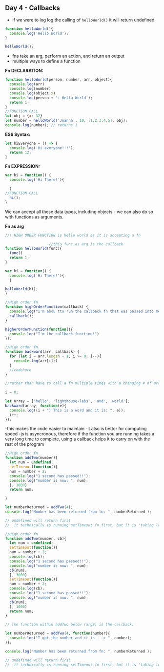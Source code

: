 ## Day 4 - Callbacks

- If we were to log log the calling of `helloWorld()` it will return undefined

```javascript
function helloWorld(){
  console.log('Hello World');
}

helloWorld();
```
- fns take an arg, perform an action, and return an output
- multiple ways to define a function 


**Fn DECLARATION:**

```javascript
function helloWorld(person, number, arr, object){
  console.log(arr)
  console.log(number)
  console.log(object.x)
  console.log(person + ': Hello World');
  return 1;
}
//FUNCTION CALL
let obj = {x: 32}
let number = helloWorld('Joanna', 10, [1,2,3,4,5], obj);
console.log(number); // returns 1
```

**ES6 Syntax:**

```javascript
let hiEveryone = () => {
  console.log('Hi everyone!!!');
  return 12;
}
```

**Fn EXPRESSION:**

```javascript
var hi = function() {
  console.log('Hi There!'){

  }
//FUNCTION CALL
  hi();
}
```

We can accept all these data types, including objects - we can also do so with functions as arguments.


**Fn as arg**

```javascript
//! HIGH ORDER FUNCTION is hello world as it is accepting a fn 

                    //this func as arg is the callback
function helloWorld(func){
  func()
  return 1;
}

var hi = function() {
  console.log('Hi There!'){
  }

helloWorld(hi);  
}
```


```javascript
//High order fn
function highOrderFunction(callback) {
  console.log("I'm abou tto run the callback fn that was passed into me!");
  callback();
}

higherOrderFunction(function(){
  console.log("I'm the callback function!")
});

```



```javascript
//High order fn
function backward(arr, callback) {
  for (let i = arr.length - 1; i >= 0; i--){
    console.log(arr[i];)
  }
  //codehere
}

//rather than have to call a fn multiple times with a changing # of arr's being passed:
 
i = 0;

let array = ['hello', 'lighthouse-labs', 'and', 'world'];
backward(array, function(e){
  console.log((i + ") This is a word and it is: ", e));
  i++;
});
```

-this makes the code easier to maintain
-it also is better for computing speed
-js is asyncronous, therefore if the function you are running takes a very long time to complete, using a callback helps it to carry on with the rest of the program


```javascript
//High order fn
function addTwo(number){
  let num = undefined;
  setTimeout(function(){
  num = number + 2;
  console.log("1 second has passed!!");
  console.log("number is now: ", num);
  }, 1000)
  return num;

}

let numberReturned = addTwo(4);
console.log("Number has been returned from fn: ", numberReturned );

// undefined will return first
//  it technically is running setTimeout fn first, but it is 'taking longer' so it comepletes the return before setTimeout has finished

```



```javascript
//High order fn
function addTwo(number, cb){
  let num = undefined;
  setTimeout(function(){
  num = number + 2;
  console.log(cb);
  console.log("1 second has passed!!");
  console.log("number is now: ", num);
  cb(num);
  }, 3000)
  setTimeout(function(){
  num = number + 2;
  console.log(cb);
  console.log("1 second has passed!!");
  console.log("number is now: ", num);
  cb(num);
  }, 1000)
  return num;
}

// The function within addTwo below (arg2) is the callback:

let numberReturned = addTwo(4, function(number){
  console.log("I got the number and it is ---> ", number);
)};

console.log("Number has been returned from fn: ", numberReturned );

// undefined will return first
//  it technically is running setTimeout fn first, but it is 'taking longer' so it comepletes the return before setTimeout has finished
```